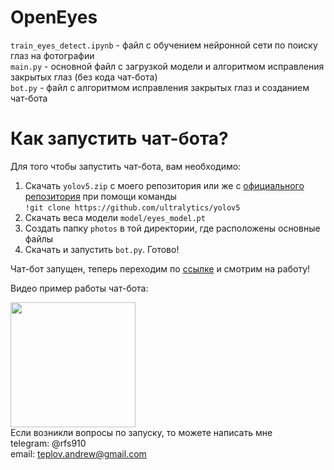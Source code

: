 # OpenEyes
```train_eyes_detect.ipynb``` - файл с обучением нейронной сети по поиску глаз на фотографии  
```main.py``` - основной файл с загрузкой модели и алгоритмом исправления закрытых глаз (без кода чат-бота)  
```bot.py``` - файл с алгоритмом исправления закрытых глаз и созданием чат-бота  
# Как запустить чат-бота?
Для того чтобы запустить чат-бота, вам необходимо:
1) Cкачать ```yolov5.zip``` с моего репозитория или же с [официального репозитория](https://github.com/ultralytics/yolov5) при помощи команды  
```!git clone https://github.com/ultralytics/yolov5```
2) Скачать веса модели ```model/eyes_model.pt```  
3) Создать папку ```photos``` в той директории, где расположены основные файлы
3) Скачать и запустить ```bot.py```. Готово!  
  
Чат-бот запущен, теперь переходим по [ссылке](https://t.me/openeyes_ai_bot) и смотрим на работу!  
  
Видео пример работы чат-бота:  

[<img src="https://raw.githubusercontent.com/teplov-andrew/OpenEyes/main/OpenEyesIMG.PNG" width="200">](https://drive.google.com/file/d/1Odpbrn_RP70z0JiPO5igSoOlCC6O81S0/view?usp=sharing)  
Если возникли вопросы по запуску, то можете написать мне  
telegram: @rfs910  
email: teplov.andrew@gmail.com
